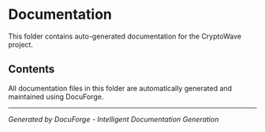 # Documentation

This folder contains auto-generated documentation for the CryptoWave project.

## Contents

All documentation files in this folder are automatically generated and maintained using DocuForge.

---
*Generated by DocuForge - Intelligent Documentation Generation*
